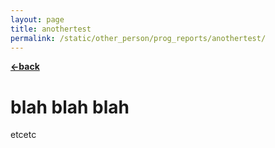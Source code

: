 ```yaml
---
layout: page
title: anothertest
permalink: /static/other_person/prog_reports/anothertest/
---
```


[**<-back**](/static/other_person/prog_reports)  
# blah blah blah

etcetc